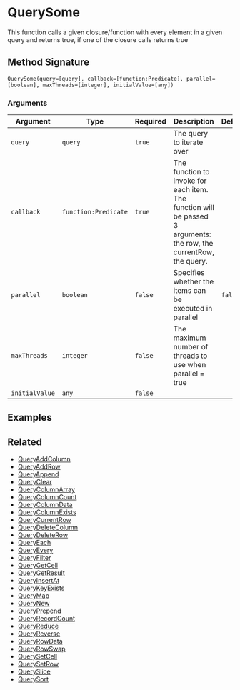 # QuerySome

This function calls a given closure/function with every element in a given query and returns true, if one of the closure calls returns true

## Method Signature

```
QuerySome(query=[query], callback=[function:Predicate], parallel=[boolean], maxThreads=[integer], initialValue=[any])
```

### Arguments

| Argument       | Type                 | Required | Description                                                                                                        | Default |
| -------------- | -------------------- | -------- | ------------------------------------------------------------------------------------------------------------------ | ------- |
| `query`        | `query`              | `true`   | The query to iterate over                                                                                          |         |
| `callback`     | `function:Predicate` | `true`   | The function to invoke for each item. The function will be passed 3 arguments: the row, the currentRow, the query. |         |
| `parallel`     | `boolean`            | `false`  | Specifies whether the items can be executed in parallel                                                            | `false` |
| `maxThreads`   | `integer`            | `false`  | The maximum number of threads to use when parallel = true                                                          |         |
| `initialValue` | `any`                | `false`  |                                                                                                                    |         |

## Examples

## Related

* [QueryAddColumn](queryaddcolumn.md)
* [QueryAddRow](queryaddrow.md)
* [QueryAppend](queryappend.md)
* [QueryClear](queryclear.md)
* [QueryColumnArray](querycolumnarray.md)
* [QueryColumnCount](querycolumncount.md)
* [QueryColumnData](querycolumndata.md)
* [QueryColumnExists](querycolumnexists.md)
* [QueryCurrentRow](querycurrentrow.md)
* [QueryDeleteColumn](querydeletecolumn.md)
* [QueryDeleteRow](querydeleterow.md)
* [QueryEach](queryeach.md)
* [QueryEvery](queryevery.md)
* [QueryFilter](queryfilter.md)
* [QueryGetCell](querygetcell.md)
* [QueryGetResult](querygetresult.md)
* [QueryInsertAt](queryinsertat.md)
* [QueryKeyExists](querykeyexists.md)
* [QueryMap](querymap.md)
* [QueryNew](querynew.md)
* [QueryPrepend](queryprepend.md)
* [QueryRecordCount](queryrecordcount.md)
* [QueryReduce](queryreduce.md)
* [QueryReverse](queryreverse.md)
* [QueryRowData](queryrowdata.md)
* [QueryRowSwap](queryrowswap.md)
* [QuerySetCell](querysetcell.md)
* [QuerySetRow](querysetrow.md)
* [QuerySlice](queryslice.md)
* [QuerySort](querysort.md)
